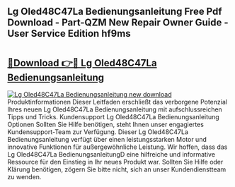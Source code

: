 ## Lg Oled48C47La Bedienungsanleitung Free Pdf Download - Part-QZM New Repair Owner Guide - User Service Edition hf9ms

# <h2><a href="http://df53acb.blite.top/?on=Lg+Oled48C47La+Bedienungsanleitung">🔗Download 👉🔴 Lg Oled48C47La Bedienungsanleitung</a></h2>

[![Lg Oled48C47La Bedienungsanleitung new download](https://i.imgur.com/lujVjoI.png)](http://df53acb.blite.top/?on=Lg+Oled48C47La+Bedienungsanleitung)
Produktinformationen Dieser Leitfaden erschließt das verborgene Potenzial Ihres neuen Lg Oled48C47La Bedienungsanleitung mit aufschlussreichen Tipps und Tricks. Kundensupport Lg Oled48C47La Bedienungsanleitung Optionen Sollten Sie Hilfe benötigen, steht Ihnen unser engagiertes Kundensupport-Team zur Verfügung. Dieser Lg Oled48C47La Bedienungsanleitung verfügt über einen leistungsstarken Motor und innovative Funktionen für außergewöhnliche Leistung. Wir hoffen, dass das Lg Oled48C47La BedienungsanleitungD eine hilfreiche und informative Ressource für den Einstieg in Ihr neues Produkt war. Sollten Sie Hilfe oder Klärung benötigen, zögern Sie bitte nicht, sich an unser Kundendienstteam zu wenden.
